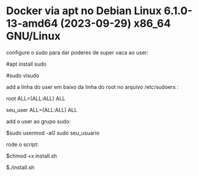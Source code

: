 # Docker via apt no Debian Linux 6.1.0-13-amd64 (2023-09-29) x86_64 GNU/Linux

configure o sudo para dar poderes de super vaca ao user:

#apt install sudo

#sudo visudo

add a linha do user em baixo da linha do root no arquivo /etc/sudoers : 

root	ALL=(ALL:ALL) ALL

seu_user ALL=(ALL:ALL) ALL

add o user ao grupo sudo:

$sudo usermod -aG sudo seu_usuario

rode o script:

$chmod +x install.sh

$./install.sh

